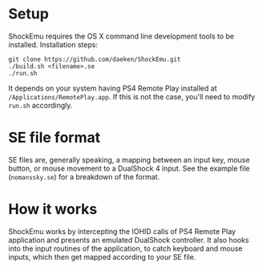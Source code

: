 Setup
=====

ShockEmu requires the OS X command line development tools to be installed.  Installation steps:

	git clone https://github.com/daeken/ShockEmu.git
	./build.sh <filename>.se
	./run.sh

It depends on your system having PS4 Remote Play installed at `/Applications/RemotePlay.app`.  If this is not the case, you'll need to modify `run.sh` accordingly.

SE file format
==============

SE files are, generally speaking, a mapping between an input key, mouse button, or mouse movement to a DualShock 4 input.  See the example file (`nomanssky.se`) for a breakdown of the format.

How it works
============

ShockEmu works by intercepting the IOHID calls of PS4 Remote Play application and presents an emulated DualShock controller.  It also hooks into the input routines of the application, to catch keyboard and mouse inputs, which then get mapped according to your SE file.
